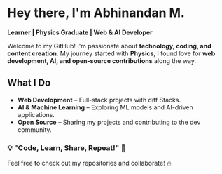 # Hey there, I'm Abhinandan M. 

 **Learner | Physics Graduate | Web & AI Developer**  

Welcome to my GitHub! I'm passionate about **technology, coding, and content creation**. My journey started with **Physics**, I found love for **web development, AI, and open-source contributions** along the way.  

## **What I Do**  
- **Web Development** – Full-stack projects with diff Stacks.  
- **AI & Machine Learning** – Exploring ML models and AI-driven applications.    
- **Open Source** – Sharing my projects and contributing to the dev community.  

### 💡 "Code, Learn, Share, Repeat!" 🚀  
Feel free to check out my repositories and collaborate! 🔥  


<!---
abhinandan2540/abhinandan2540 is a ✨ special ✨ repository because its `README.md` (this file) appears on your GitHub profile.
You can click the Preview link to take a look at your changes.
--->
